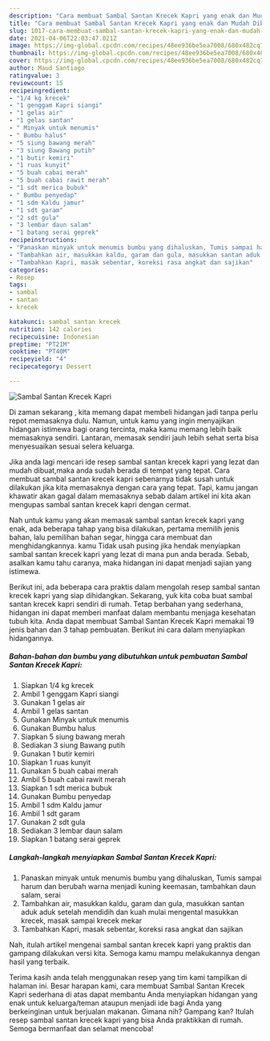 ```yaml
---
description: "Cara membuat Sambal Santan Krecek Kapri yang enak dan Mudah Dibuat"
title: "Cara membuat Sambal Santan Krecek Kapri yang enak dan Mudah Dibuat"
slug: 1017-cara-membuat-sambal-santan-krecek-kapri-yang-enak-dan-mudah-dibuat
date: 2021-04-06T22:03:47.021Z
image: https://img-global.cpcdn.com/recipes/48ee936be5ea7008/680x482cq70/sambal-santan-krecek-kapri-foto-resep-utama.jpg
thumbnail: https://img-global.cpcdn.com/recipes/48ee936be5ea7008/680x482cq70/sambal-santan-krecek-kapri-foto-resep-utama.jpg
cover: https://img-global.cpcdn.com/recipes/48ee936be5ea7008/680x482cq70/sambal-santan-krecek-kapri-foto-resep-utama.jpg
author: Maud Santiago
ratingvalue: 3
reviewcount: 15
recipeingredient:
- "1/4 kg krecek"
- "1 genggam Kapri siangi"
- "1 gelas air"
- "1 gelas santan"
- " Minyak untuk menumis"
- " Bumbu halus"
- "5 siung bawang merah"
- "3 siung Bawang putih"
- "1 butir kemiri"
- "1 ruas kunyit"
- "5 buah cabai merah"
- "5 buah cabai rawit merah"
- "1 sdt merica bubuk"
- " Bumbu penyedap"
- "1 sdm Kaldu jamur"
- "1 sdt garam"
- "2 sdt gula"
- "3 lembar daun salam"
- "1 batang serai geprek"
recipeinstructions:
- "Panaskan minyak untuk menumis bumbu yang dihaluskan, Tumis sampai harum dan berubah warna menjadi kuning keemasan, tambahkan daun salam, serai"
- "Tambahkan air, masukkan kaldu, garam dan gula, masukkan santan aduk aduk setelah mendidih dan kuah mulai mengental masukkan krecek, masak sampai krecek mekar"
- "Tambahkan Kapri, masak sebentar, koreksi rasa angkat dan sajikan"
categories:
- Resep
tags:
- sambal
- santan
- krecek

katakunci: sambal santan krecek 
nutrition: 142 calories
recipecuisine: Indonesian
preptime: "PT21M"
cooktime: "PT40M"
recipeyield: "4"
recipecategory: Dessert

---
```



![Sambal Santan Krecek Kapri](https://img-global.cpcdn.com/recipes/48ee936be5ea7008/680x482cq70/sambal-santan-krecek-kapri-foto-resep-utama.jpg)

Di zaman  sekarang , kita memang dapat membeli hidangan jadi tanpa perlu repot memasaknya dulu. Namun, untuk kamu yang ingin menyajikan hidangan istimewa bagi orang tercinta, maka kamu memang lebih baik memasaknya sendiri. Lantaran, memasak sendiri jauh lebih sehat serta bisa menyesuaikan sesuai selera keluarga.

Jika anda lagi mencari ide resep sambal santan krecek kapri yang lezat dan mudah dibuat,maka anda sudah berada di tempat yang tepat. Cara membuat sambal santan krecek kapri  sebenarnya tidak susah untuk dilakukan jika kita memasaknya dengan cara yang tepat. Tapi, kamu jangan khawatir akan gagal dalam memasaknya 
sebab dalam artikel ini kita akan mengupas sambal santan krecek kapri dengan cermat.  



Nah untuk kamu yang akan memasak sambal santan krecek kapri yang enak, ada beberapa tahap yang bisa dilakukan, pertama memilih jenis bahan, lalu pemilihan bahan segar, hingga cara membuat dan menghidangkannya. kamu Tidak usah pusing jika hendak menyiapkan sambal santan krecek kapri yang lezat di mana pun anda berada. Sebab, asalkan kamu  tahu caranya, maka hidangan ini dapat menjadi sajian yang istimewa.

Berikut ini, ada beberapa cara praktis  dalam mengolah resep sambal santan krecek kapri yang siap dihidangkan. Sekarang, yuk kita coba buat sambal santan krecek kapri sendiri di rumah. Tetap berbahan yang sederhana, hidangan ini dapat memberi manfaat dalam membantu menjaga kesehatan tubuh kita. Anda dapat membuat Sambal Santan Krecek Kapri memakai 19 jenis bahan dan 3 tahap pembuatan. Berikut ini cara dalam menyiapkan hidangannya.

<!--inarticleads1-->

##### Bahan-bahan dan bumbu yang dibutuhkan untuk pembuatan Sambal Santan Krecek Kapri:

1. Siapkan 1/4 kg krecek
1. Ambil 1 genggam Kapri siangi
1. Gunakan 1 gelas air
1. Ambil 1 gelas santan
1. Gunakan  Minyak untuk menumis
1. Gunakan  Bumbu halus
1. Siapkan 5 siung bawang merah
1. Sediakan 3 siung Bawang putih
1. Gunakan 1 butir kemiri
1. Siapkan 1 ruas kunyit
1. Gunakan 5 buah cabai merah
1. Ambil 5 buah cabai rawit merah
1. Siapkan 1 sdt merica bubuk
1. Gunakan  Bumbu penyedap
1. Ambil 1 sdm Kaldu jamur
1. Ambil 1 sdt garam
1. Gunakan 2 sdt gula
1. Sediakan 3 lembar daun salam
1. Siapkan 1 batang serai geprek




<!--inarticleads2-->

##### Langkah-langkah menyiapkan Sambal Santan Krecek Kapri:

1. Panaskan minyak untuk menumis bumbu yang dihaluskan, Tumis sampai harum dan berubah warna menjadi kuning keemasan, tambahkan daun salam, serai
1. Tambahkan air, masukkan kaldu, garam dan gula, masukkan santan aduk aduk setelah mendidih dan kuah mulai mengental masukkan krecek, masak sampai krecek mekar
1. Tambahkan Kapri, masak sebentar, koreksi rasa angkat dan sajikan




Nah, itulah artikel mengenai  sambal santan krecek kapri  yang praktis dan gampang dilakukan versi kita. Semoga kamu mampu melakukannya dengan hasil yang terbaik. 

Terima kasih anda telah menggunakan resep yang tim kami tampilkan di halaman ini. Besar harapan kami, cara membuat  Sambal Santan Krecek Kapri sederhana di atas dapat membantu Anda menyiapkan hidangan yang enak untuk keluarga/teman ataupun menjadi ide bagi Anda yang berkeinginan untuk berjualan makanan. Gimana nih? Gampang kan? Itulah resep sambal santan krecek kapri yang bisa Anda praktikkan di rumah. Semoga bermanfaat dan selamat mencoba!

